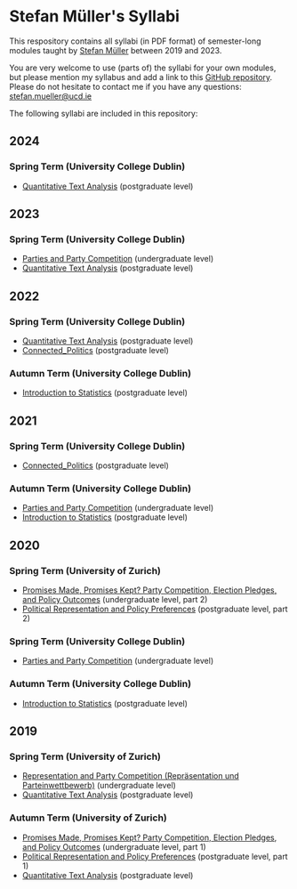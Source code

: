 # Stefan Müller's Syllabi

This respository contains all syllabi (in PDF format) of semester-long modules taught by [Stefan Müller](https://muellerstefan.net) between 2019 and 2023.

You are very welcome to use (parts of) the syllabi for your own modules, but please mention my syllabus and add a link to this [GitHub repository](https://github.com/stefan-mueller/syllabi). Please do not hesitate to contact me if you have any questions: stefan.mueller@ucd.ie

The following syllabi are included in this repository:

## 2024

### Spring Term (University College Dublin)

- [Quantitative Text Analysis](docs/2024-spring-qta.pdf) (postgraduate level)


## 2023

### Spring Term (University College Dublin)

- [Parties and Party Competition](docs/2023-spring-ppc.pdf) (undergraduate level)
- [Quantitative Text Analysis](docs/2023-spring-qta.pdf) (postgraduate level)


## 2022

### Spring Term (University College Dublin)

- [Quantitative Text Analysis](docs/2022-spring-qta.pdf) (postgraduate level)
- [Connected\_Politics](docs/2022-spring-connected-politics.pdf) (postgraduate level)

### Autumn Term (University College Dublin)

- [Introduction to Statistics](docs/2022-autumn-introstats.pdf) (postgraduate level)

## 2021


### Spring Term (University College Dublin)

- [Connected\_Politics](docs/2021-spring-connected-politics.pdf) (postgraduate level)


### Autumn Term (University College Dublin)

- [Parties and Party Competition](docs/2021-autumn-ppc.pdf) (undergraduate level) 
- [Introduction to Statistics](docs/2021-autumn-introstats.pdf) (postgraduate level)

## 2020

### Spring Term (University of Zurich)


- [Promises Made, Promises Kept? Party Competition, Election Pledges, and Policy Outcomes](docs/2020-spring-pceppo.pdf) (undergraduate level, part 2)
- [Political Representation and Policy Preferences](docs/2020-spring-prpp.pdf) (postgraduate level, part 2)


### Spring Term (University College Dublin)

- [Parties and Party Competition](docs/2020-spring-ppc.pdf) (undergraduate level)


### Autumn Term (University College Dublin)

- [Introduction to Statistics](docs/2020-autumn-introstats.pdf) (postgraduate level)


## 2019

### Spring Term (University of Zurich)

- [Representation and Party Competition (Repräsentation und Parteinwettbewerb)](docs/2019-spring-rp.pdf) (undergraduate level)
- [Quantitative Text Analysis](docs/2019-spring-qta.pdf) (postgraduate level)

### Autumn Term (University of Zurich)

- [Promises Made, Promises Kept? Party Competition, Election Pledges, and Policy Outcomes](docs/2019-autumn-pceppo.pdf) (undergraduate level, part 1)
- [Political Representation and Policy Preferences](docs/2019-autumn-prpp.pdf) (postgraduate level, part 1)
- [Quantitative Text Analysis](docs/2019-autumn-qta.pdf) (postgraduate level)

